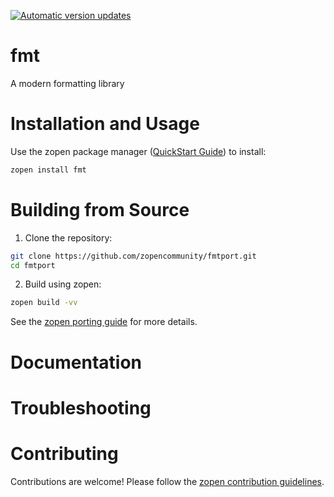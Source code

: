[![Automatic version updates](https://github.com/zopencommunity/fmtport/actions/workflows/bump.yml/badge.svg)](https://github.com/ZOSOpenTools/fmtport/actions/workflows/bump.yml)

# fmt

A modern formatting library

# Installation and Usage

Use the zopen package manager ([QuickStart Guide](https://zopen.community/#/Guides/QuickStart)) to install:
```bash
zopen install fmt
```

# Building from Source

1. Clone the repository:
```bash
git clone https://github.com/zopencommunity/fmtport.git
cd fmtport
```
2. Build using zopen:
```bash
zopen build -vv
```

See the [zopen porting guide](https://zopen.community/#/Guides/Porting) for more details.

# Documentation


# Troubleshooting

# Contributing
Contributions are welcome! Please follow the [zopen contribution guidelines](https://github.com/zopencommunity/meta/blob/main/CONTRIBUTING.md).
